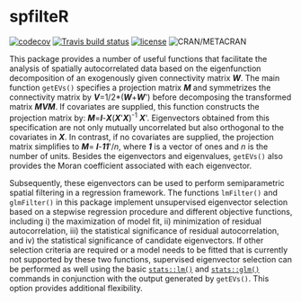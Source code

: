 # spfilteR

<!-- badges: start -->
[![codecov](https://codecov.io/gh/sjuhl/spfilteR/branch/master/graph/badge.svg)](https://app.codecov.io/gh/sjuhl/spfilteR)
[![Travis build status](https://travis-ci.org/sjuhl/spfilteR.svg?branch=master)](https://app.travis-ci.com/sjuhl/spfilteR)
[![license](https://img.shields.io/badge/license-GPL--3-blue.svg)](https://www.gnu.org/licenses/gpl-3.0.en.html)
![CRAN/METACRAN](https://img.shields.io/cran/v/spfilteR?label=CRAN)
<!-- badges: end -->

This package provides a number of useful functions that facilitate the analysis of spatially autocorrelated data based on the eigenfunction decomposition of an exogenously given connectivity matrix _**W**_. The main function `getEVs()` specifies a projection matrix _**M**_ and symmetrizes the connectivity matrix by _**V**_=1/2*(_**W**_+_**W**_') before decomposing the transformed matrix _**MVM**_. If covariates are supplied, this function constructs the projection matrix by: _**M**_=_**I**_-_**X**_(_**X**_'_**X**_)<sup>-1</sup> _**X**_'. Eigenvectors obtained from this specification are not only mutually uncorrelated but also orthogonal to the covariates in _**X**_. In contrast, if no covariates are supplied, the projection matrix simplifies to _**M**_= _**I**_-_**11**_'/_n_, where _**1**_ is a vector of ones and _n_ is the number of units. Besides the eigenvectors and eigenvalues, `getEVs()` also provides the Moran coefficient associated with each eigenvector.

Subsequently, these eigenvectors can be used to perform semiparametric spatial filtering in a regression framework. The functions `lmFilter()` and `glmFilter()` in this package implement unsupervised eigenvector selection based on a stepwise regression procedure and different objective functions, including i) the maximization of model fit, ii) minimization of residual autocorrelation, iii) the statistical significance of residual autocorrelation, and iv) the statistical significance of candidate eigenvectors. If other selection criteria are required or a model needs to be fitted that is currently not supported by these two functions, supervised eigenvector selection can be performed as well using the basic [```stats::lm()```](https://www.rdocumentation.org/packages/stats/versions/3.6.2/topics/lm) and [```stats::glm()```](https://www.rdocumentation.org/packages/stats/versions/3.6.2/topics/glm) commands in conjunction with the output generated by `getEVs()`. This option provides additional flexibility.
